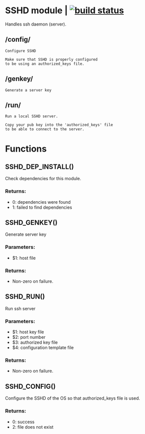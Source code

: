 # SSHD module | [![build status](https://gitlab.com/space-sh/sshd/badges/master/build.svg)](https://gitlab.com/space-sh/sshd/commits/master)

Handles ssh daemon (server).



## /config/
	Configure SSHD

	Make sure that SSHD is properly configured
	to be using an authorized_keys file.
	


## /genkey/
	Generate a server key


## /run/
	Run a local SSHD server.

	Copy your pub key into the 'authorized_keys' file
	to be able to connect to the server.
	


# Functions 

## SSHD\_DEP\_INSTALL()  
  
  
  
Check dependencies for this module.  
  
### Returns:  
- 0: dependencies were found  
- 1: failed to find dependencies  
  
  
  
## SSHD\_GENKEY()  
  
  
  
Generate server key  
  
### Parameters:  
- $1: host file  
  
### Returns:  
- Non-zero on failure.  
  
  
  
## SSHD\_RUN()  
  
  
  
Run ssh server  
  
### Parameters:  
- $1: host key file  
- $2: port number  
- $3: authorized key file  
- $4: configuration template file  
  
### Returns:  
- Non-zero on failure.  
  
  
  
## SSHD\_CONFIG()  
  
  
  
Configure the SSHD of the OS so that authorized\_keys file is used.  
  
### Returns:  
- 0: success  
- 2: file does not exist  
  
  
  
